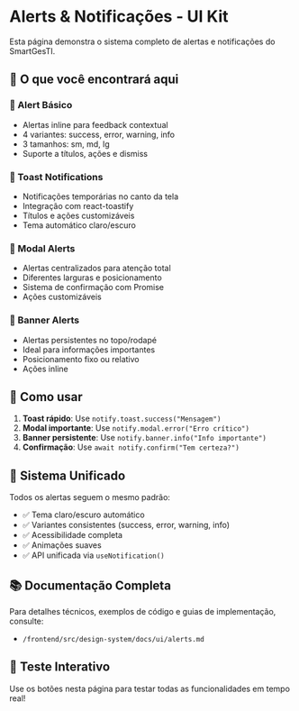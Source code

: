 # Alerts & Notificações - UI Kit

Esta página demonstra o sistema completo de alertas e notificações do SmartGesTI.

## 🎯 O que você encontrará aqui

### 🔔 Alert Básico
- Alertas inline para feedback contextual
- 4 variantes: success, error, warning, info
- 3 tamanhos: sm, md, lg
- Suporte a títulos, ações e dismiss

### 🎪 Toast Notifications  
- Notificações temporárias no canto da tela
- Integração com react-toastify
- Títulos e ações customizáveis
- Tema automático claro/escuro

### 📱 Modal Alerts
- Alertas centralizados para atenção total
- Diferentes larguras e posicionamento
- Sistema de confirmação com Promise
- Ações customizáveis

### 📢 Banner Alerts
- Alertas persistentes no topo/rodapé
- Ideal para informações importantes
- Posicionamento fixo ou relativo
- Ações inline

## 🔧 Como usar

1. **Toast rápido**: Use `notify.toast.success("Mensagem")`
2. **Modal importante**: Use `notify.modal.error("Erro crítico")`
3. **Banner persistente**: Use `notify.banner.info("Info importante")`
4. **Confirmação**: Use `await notify.confirm("Tem certeza?")`

## 🎨 Sistema Unificado

Todos os alertas seguem o mesmo padrão:
- ✅ Tema claro/escuro automático
- ✅ Variantes consistentes (success, error, warning, info)
- ✅ Acessibilidade completa
- ✅ Animações suaves
- ✅ API unificada via `useNotification()`

## 📚 Documentação Completa

Para detalhes técnicos, exemplos de código e guias de implementação, consulte:
- `/frontend/src/design-system/docs/ui/alerts.md`

## 🚀 Teste Interativo

Use os botões nesta página para testar todas as funcionalidades em tempo real!